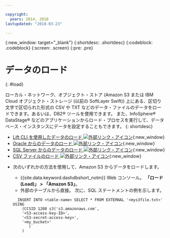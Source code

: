 ```yaml
---

copyright:
  years: 2014, 2018
lastupdated: "2018-03-23"

---
```


<!-- Attribute definitions --> 
{:new_window: target="_blank"}
{:shortdesc: .shortdesc}
{:codeblock: .codeblock}
{:screen: .screen}
{:pre: .pre}

# データのロード
{: #load}

ローカル・ネットワーク、オブジェクト・ストア (Amazon S3 または IBM Cloud オブジェクト・ストレージ (以前の SoftLayer Swift)) 上にある、区切り文字で区切られた形式の CSV や TXT などのデータ・ファイルのデータをロードできます。あるいは、DB2® ツールを使用できます。 また、InfoSphere® DataStage® などのアプリケーションからロード・プロセスを実行して、データベース・インスタンスにデータを設定することもできます。
{: shortdesc}

* [Lift CLI を使用したデータのロード ![外部リンク・アイコン](../../icons/launch-glyph.svg "外部リンク・アイコン")](https://lift.ng.bluemix.net/#docs){:new_window}
* [Oracle からのデータのロード ![外部リンク・アイコン](../../icons/launch-glyph.svg "外部リンク・アイコン")](https://lift.ng.bluemix.net/#docs){:new_window}
* [SQL Server からのデータのロード ![外部リンク・アイコン](../../icons/launch-glyph.svg "外部リンク・アイコン")](https://lift.ng.bluemix.net/#docs){:new_window}
* [CSV ファイルのロード ![外部リンク・アイコン](../../icons/launch-glyph.svg "外部リンク・アイコン")](https://lift.ng.bluemix.net/#docs){:new_window}
<!-- * [Loading data from IBM Cloud Object Storage (formerly SoftLayer Swift) ![External link icon](../../icons/launch-glyph.svg "External link icon")](https://www.ibm.com/support/knowledgecenter/SS6NHC/com.ibm.swg.im.dashdb.doc/learn_how/loaddata_swift.html){:new_window} -->
* 次のいずれかの方法を使用して、Amazon S3 からデータをロードします。
    * {{site.data.keyword.dashdbshort_notm}} Web コンソール。 **「ロード (Load)」 > 「Amazon S3」**。 
    * 外部のテーブルから直接。 次に、SQL ステートメントの例を示します。

    ```
      INSERT INTO <table-name> SELECT * FROM EXTERNAL '<mys3file.txt>' USING
        (CCSID 1208 s3('s3.amazonaws.com', 
        '<S3-access-key-ID>',
        '<S3-secret-access-key>', 
        '<my_bucket>'
           )
        )      
    ```
<!-- * [Loading data from Amazon S3 ![External link icon](../../icons/launch-glyph.svg "External link icon")](https://www.ibm.com/support/knowledgecenter/SS6NHC/com.ibm.swg.im.dashdb.doc/learn_how/s3.html){:new_window} -->
